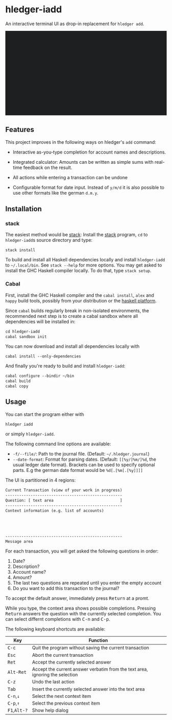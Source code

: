 # hledger-iadd

An interactive terminal UI as drop-in replacement for `hledger add`.

![Screencast](doc/screencast.gif)

## Features

This project improves in the following ways on hledger's `add` command:

 - Interactive as-you-type completion for account names and
   descriptions.

 - Integrated calculator: Amounts can be written as simple sums with
   real-time feedback on the result.

 - All actions while entering a transaction can be undone

 - Configurable format for date input. Instead of `y/m/d` it is also
   possible to use other formats like the german `d.m.y`.

## Installation
### stack

The easiest method would be [stack]: Install the [stack] program, `cd`
to `hledger-iadd`s source directory and type:

    stack install

To build and install all Haskell dependencies locally and install
`hledger-iadd` to `~/.local/bin`. See `stack --help` for more options.
You may get asked to install the GHC Haskell compiler locally. To do
that, type `stack setup`.

### Cabal

First, install the GHC Haskell compiler and the `cabal install`,
`alex` and `happy` build tools, possibly from your distribution or the
[haskell platform].

Since `cabal` builds regularly break in non-isolated environments, the
recommended next step is to create a cabal sandbox where all
dependencies will be installed in:

    cd hledger-iadd
	cabal sandbox init

You can now download and install all dependencies locally with

    cabal install --only-dependencies

And finally you're ready to build and install `hledger-iadd`:

    cabal configure --bindir ~/bin
	cabal build
	cabal copy

## Usage

You can start the program either with

    hledger iadd

or simply `hledger-iadd`.

The following command line options are available:

  - `-f/--file/`: Path to the journal file. (Default: `~/.hledger.journal`)
  - `--date-format`: Format for parsing dates. (Default:
    `[[%y/]%m/]%d`, the usual ledger date format). Brackets can be
    used to specify optional parts. E.g the german date format would
    be `%d[.[%m[.[%y]]]]`

The UI is partitioned in 4 regions:

    Current Transaction (view of your work in progress)
	---------------------------------------------------
	Question: [ text area                             ]
	---------------------------------------------------
	Context information (e.g. list of accounts)
    
    
    
    
	---------------------------------------------------
	Message area

For each transaction, you will get asked the following questions in
order:

 1. Date?
 2. Description?
 3. Account name?
 4. Amount?
 5. The last two questions are repeated until you enter the empty account
 6. Do you want to add this transaction to the journal?

To accept the default answer, immediately press <kbd>Return</kbd> at a
promt.

While you type, the context area shows possible completions. Pressing
<kbd>Return</kbd> answers the question with the currently selected
completion. You can select differnt completions with <kbd>C-n</kbd>
and <kbd>C-p</kbd>.

The following keyboard shortcuts are available:

| Key                             | Function                                                                      |
| ------------------------------- | ----------------------------------------------------------------------------- |
| <kbd>C-c</kbd>                  | Quit the program without saving the current transaction                       |
| <kbd>Esc</kbd>                  | Abort the current transaction                                                 |
| <kbd>Ret</kbd>                  | Accept the currently selected answer                                          |
| <kbd>Alt-Ret</kbd>              | Accept the current answer verbatim from the text area, ignoring the selection |
| <kbd>C-z</kbd>                  | Undo the last action                                                          |
| <kbd>Tab</kbd>                  | Insert the currently selected answer into the text area                       |
| <kbd>C-n</kbd>,<kbd>↓</kbd>     | Select the next context item                                                  |
| <kbd>C-p</kbd>,<kbd>↑</kbd>     | Select the previous context item                                              |
| <kbd>F1</kbd>,<kbd>Alt-?</kbd>  | Show help dialog                                                              |




[stack]: https://github.com/commercialhaskell/stack
[haskell platform]: https://www.haskell.org/platform/

